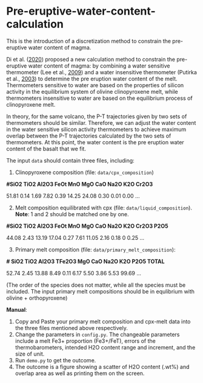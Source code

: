 # Pre-eruptive-water-content-calculation

This is the introduction of a discretization method to constrain the pre-eruptive water content of magma.

Di et al. ([2020](https://doi.org/10.2138/am-2020-7137)) proposed a new calculation method to constrain the pre-eruptive water content of magma: by combining a water sensitive thermometer (Lee et al., [2009](https://doi.org/10.1016/j.epsl.2008.12.020)) and a water insensitive thermometer (Putirka et al., [2003](https://doi.org/10.2138/am-2003-1017)) to determine the pre eruption water content of the melt. 
Thermometers sensitive to water are based on the properties of silicon activity in the equilibrium system of olivine clinopyroxene melt, while thermometers insensitive to water are based on the equilibrium process of clinopyroxene melt. 

In theory, for the same volcano, the P-T trajectories given by two sets of thermometers should be similar. Therefore, we can adjust the water content in the water sensitive silicon activity thermometers to achieve maximum overlap between the P-T trajectories calculated by the two sets of thermometers. At this point, the water content is the pre eruption water content of the basalt that we fit.


The input `data` should contain three files, including:

1. Clinopyroxene composition (file: `data/cpx_composition`)

**#SiO2	 TiO2	Al2O3 FeOt	MnO	MgO	CaO Na2O K2O Cr2O3**

51.81 	0.14 	1.69 	7.82 	0.39 	14.25 	24.08 	0.30 	0.01 	0.00 ...

2. Melt composition equilibrated with cpx (file: `data/liquid_composition`). **Note**:  1 and 2 should be matched one by one.

**#SiO2	 TiO2	Al2O3 FeOt	MnO	MgO	CaO	Na2O	K2O	Cr2O3 P2O5**

44.08	2.43	13.19	17.04	0.27	7.61	11.05	2.16	0.18	0	0.25 ...

3. Primary melt composition (file: `data/primary_melt_composition`):

**# SiO2 TiO2 Al2O3 TFe2O3 MgO CaO Na2O K2O P2O5 TOTAL**

52.74 	2.45 	13.88 	8.49 	0.11 	6.17 	5.50 	3.86 	5.53 	99.69 
...

(The order of the species does not matter, while all the species must be included. The input primary melt compositions should be in equlibrium with olivine + orthopyroxene)


**Manual**:
1. Copy and Paste your primary melt composition and cpx-melt data into the three files mentioned above respectively.
2. Change the parameters in `config.py`. The changeable parameters include a melt Fe3+ proportion (Fe3+/FeT), errors of the thermobarometers, intended H2O content range and increment, and the size of unit.
3. Run `demo.py` to get the outcome.
4. The outcome is a figure showing a scatter of H2O content (.wt%) and overlap area as well as printing them on the screen.
